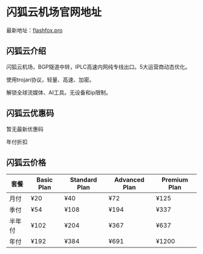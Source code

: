 # 闪狐云机场官网地址

最新地址：[flashfox.pro](https://inv01.ffaff.cc/register?aff=qouOntSV)

## 闪狐云介绍

闪狐云机场，BGP隧道中转，IPLC高速内网纯专线出口。5大运营商动态优化。

使用trojan协议，轻量、高速、加密。

解锁全球流媒体、AI工具。无设备和ip限制。

## 闪狐云优惠码

暂无最新优惠码

年付折扣

## 闪狐云价格

|套餐|Basic Plan|Standard Plan|Advanced Plan|Premium Plan|
|----|----|----|----|----|
|月付|¥20|¥40|¥72|¥125|
|季付|¥54|¥108|¥194|¥337|
|半年付|¥102|¥204|¥367|¥637|
|年付|¥192|¥384|¥691|¥1200|
